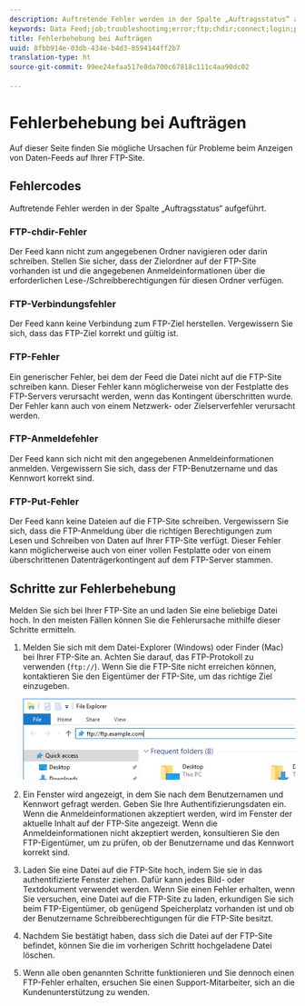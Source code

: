 ```yaml
---
description: Auftretende Fehler werden in der Spalte „Auftragsstatus“ aufgeführt.
keywords: Data Feed;job;troubleshooting;error;ftp;chdir;connect;login;put
title: Fehlerbehebung bei Aufträgen
uuid: 8fbb914e-03db-434e-b4d3-8594144ff2b7
translation-type: ht
source-git-commit: 99ee24efaa517e8da700c67818c111c4aa90dc02

---
```



# Fehlerbehebung bei Aufträgen

Auf dieser Seite finden Sie mögliche Ursachen für Probleme beim Anzeigen von Daten-Feeds auf Ihrer FTP-Site.

## Fehlercodes

Auftretende Fehler werden in der Spalte „Auftragsstatus“ aufgeführt.

### FTP-chdir-Fehler

Der Feed kann nicht zum angegebenen Ordner navigieren oder darin schreiben. Stellen Sie sicher, dass der Zielordner auf der FTP-Site vorhanden ist und die angegebenen Anmeldeinformationen über die erforderlichen Lese-/Schreibberechtigungen für diesen Ordner verfügen.

### FTP-Verbindungsfehler

Der Feed kann keine Verbindung zum FTP-Ziel herstellen. Vergewissern Sie sich, dass das FTP-Ziel korrekt und gültig ist.

### FTP-Fehler

Ein generischer Fehler, bei dem der Feed die Datei nicht auf die FTP-Site schreiben kann. Dieser Fehler kann möglicherweise von der Festplatte des FTP-Servers verursacht werden, wenn das Kontingent überschritten wurde. Der Fehler kann auch von einem Netzwerk- oder Zielserverfehler verursacht werden.

### FTP-Anmeldefehler

Der Feed kann sich nicht mit den angegebenen Anmeldeinformationen anmelden. Vergewissern Sie sich, dass der FTP-Benutzername und das Kennwort korrekt sind.

### FTP-Put-Fehler

Der Feed kann keine Dateien auf die FTP-Site schreiben. Vergewissern Sie sich, dass die FTP-Anmeldung über die richtigen Berechtigungen zum Lesen und Schreiben von Daten auf Ihrer FTP-Site verfügt. Dieser Fehler kann möglicherweise auch von einer vollen Festplatte oder von einem überschrittenen Datenträgerkontingent auf dem FTP-Server stammen.

## Schritte zur Fehlerbehebung

Melden Sie sich bei Ihrer FTP-Site an und laden Sie eine beliebige Datei hoch. In den meisten Fällen können Sie die Fehlerursache mithilfe dieser Schritte ermitteln.

1. Melden Sie sich mit dem Datei-Explorer (Windows) oder Finder (Mac) bei Ihrer FTP-Site an. Achten Sie darauf, das FTP-Protokoll zu verwenden (`ftp://`). Wenn Sie die FTP-Site nicht erreichen können, kontaktieren Sie den Eigentümer der FTP-Site, um das richtige Ziel einzugeben.

   ![Datei-Explorer](assets/file_explorer.png)

2. Ein Fenster wird angezeigt, in dem Sie nach dem Benutzernamen und Kennwort gefragt werden. Geben Sie Ihre Authentifizierungsdaten ein. Wenn die Anmeldeinformationen akzeptiert werden, wird im Fenster der aktuelle Inhalt auf der FTP-Site angezeigt. Wenn die Anmeldeinformationen nicht akzeptiert werden, konsultieren Sie den FTP-Eigentümer, um zu prüfen, ob der Benutzername und das Kennwort korrekt sind.
3. Laden Sie eine Datei auf die FTP-Site hoch, indem Sie sie in das authentifizierte Fenster ziehen. Dafür kann jedes Bild- oder Textdokument verwendet werden. Wenn Sie einen Fehler erhalten, wenn Sie versuchen, eine Datei auf die FTP-Site zu laden, erkundigen Sie sich beim FTP-Eigentümer, ob genügend Speicherplatz vorhanden ist und ob der Benutzername Schreibberechtigungen für die FTP-Site besitzt.
4. Nachdem Sie bestätigt haben, dass sich die Datei auf der FTP-Site befindet, können Sie die im vorherigen Schritt hochgeladene Datei löschen.
5. Wenn alle oben genannten Schritte funktionieren und Sie dennoch einen FTP-Fehler erhalten, ersuchen Sie einen Support-Mitarbeiter, sich an die Kundenunterstützung zu wenden.
